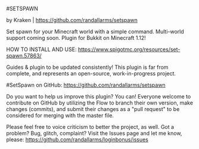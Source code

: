 #SETSPAWN

by Kraken | https://github.com/randallarms/setspawn

Set spawn for your Minecraft world with a simple command. Multi-world support coming soon. Plugin for Bukkit on Minecraft 1.12!

HOW TO INSTALL AND USE: https://www.spigotmc.org/resources/set-spawn.57863/

Guides & plugin to be updated consistently! This plugin is far from complete, and represents an open-source, work-in-progress project.

#SetSpawn on GitHub: https://github.com/randallarms/setspawn

Do you want to help us improve this plugin? You can! Everyone welcome to contribute on GitHub by utilizing the Flow to branch their own version, make changes (commits), and submit their changes as a "pull request" to be considered for merging with the master file.

Please feel free to voice criticism to better the project, as well. Got a problem? Bug, glitch, complaint? Visit the Issues page and let me know, please: https://github.com/randallarms/loginbonus/issues